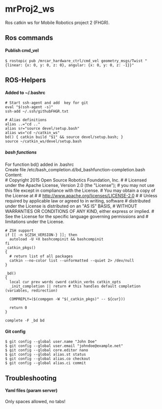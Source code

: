 # mrProj2_ws
Ros catkin ws for Mobile Robotics project 2 (FHGR).


## Ros commands

#### Publish cmd_vel
	$ rostopic pub /mrcar_hardware_ctrl/cmd_vel geometry_msgs/Twist "{linear: {x: 0, y: 0, z: 0}, angular: {x: 0, y: 0, z: -1}}"


## ROS-Helpers

#### Added to ~/.bashrc

	# Start ssh-agent and add  key for git
	eval "$(ssh-agent -s)"
	ssh-add ~/.ssh/githubFHGR.txt
	
	# Alias definitions 
	alias ..="cd .."
	alias sr="source devel/setup.bash"
	alias ws="cd ~/catkin_ws"
	bd() { catkin build "$1" && source devel/setup.bash; }
	source ~/catkin_ws/devel/setup.bash
	
##### bash functions
For function bd() added in .bashrc  
Create file /etc/bash_completion.d/bd_bashfunction-completion.bash
Content:  
	# Copyright 2015 Open Source Robotics Foundation, Inc.
	#
	# Licensed under the Apache License, Version 2.0 (the "License");
	# you may not use this file except in compliance with the License.
	# You may obtain a copy of the License at
	#
	#     http://www.apache.org/licenses/LICENSE-2.0
	#
	# Unless required by applicable law or agreed to in writing, software
	# distributed under the License is distributed on an "AS IS" BASIS,
	# WITHOUT WARRANTIES OR CONDITIONS OF ANY KIND, either express or implied.
	# See the License for the specific language governing permissions and
	# limitations under the License.

	# ZSH support
	if [[ -n ${ZSH_VERSION-} ]]; then
	  autoload -U +X bashcompinit && bashcompinit
	fi
	_catkin_pkgs()
	{
	  # return list of all packages
	  catkin --no-color list --unformatted --quiet 2> /dev/null
	}

	_bd()
	{
	  local cur prev words cword catkin_verbs catkin_opts
	  _init_completion || return # this handles default completion (variables, redirection)

	  COMPREPLY=($(compgen -W "$(_catkin_pkgs)" -- ${cur}))
	      
	  return 0
	}

	complete -F _bd bd


	
#### Git config
	$ git config --global user.name "John Doe"
	$ git config --global user.email "johndoe@example.net"
	$ git config --global core.editor nano
	$ git config --global alias.st status
	$ git config --global alias.co checkout
	$ git config --global alias.ci commit
	
	
## Troubleshooting
#### Yaml files (param server)
Only spaces allowed, no tabs!

